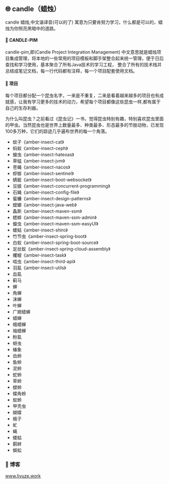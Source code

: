 ## 🌐 candle（蜡烛）

candle 蜡烛,中文谐译音(可以的了) 寓意为只要肯努力学习，什么都是可以的，蜡烛为你照亮黑暗中的道路。

#### 🔖 CANDLE-PIM 
  candle-pim,即(Candle Project Integration Management) 中文意思就是蜡烛项目集成管理，将本地的一些常用的项目模板和脚手架整合起来统一管理，便于日后查找和学习使用，基本聚合了所有Java技术的学习工程，
整合了所有的技术栈并总结成笔记文档，每一行代码都有注释，每一个项目配套使用文档。


#### 🌱 项目
  每个项目都分配一个昆虫名字，一来是不重复，二来是看着越来越多的项目也有成就感，让我有学习更多的技术的动力，希望每个项目都像这些昆虫一样,都有属于自己的生存利器。
 
  为什么叫昆虫？之前看过《昆虫记》一书，觉得昆虫特别有趣，特别喜欢昆虫里面的甲虫。当然昆虫也是世界上数量最多、种类最多、形态最多的节肢动物，已发现100多万种，它们的踪迹几乎遍布世界的每一个角落。

* 蚊子《amber-insect-cat》
* 蚂蚁《amber-insect-ceph》
* 蝗虫《amber-insect-hateoas》
* 草蜢《amber-insect-jvm》
* 苍蝇《amber-insect-nacos》
* 蜉蝣《amber-insect-sentinel》
* 蜻蜓《amber-insect-boot-websocket》
* 豆娘《amber-insect-concurrent-programming》
* 石蝇《amber-insect-config-file》
* 蜚蠊《amber-insect-design-patterns》
* 螳螂《amber-insect-java-web》
* 螽斯《amber-insect-maven-ssm》
* 蟋蟀《amber-insect-maven-ssm-admin》
* 蝗虫《amber-insect-maven-ssm-easyUI》
* 蝼蛄《amber-insect-shiro》
* 竹节虫《amber-insect-spring-boot》
* 白蚁《amber-insect-spring-boot-source》
* 足丝蚁《amber-insect-spring-cloud-assembly》
* 蠼螋《amber-insect-task》
* 啮虫《amber-insect-third-api》
* 羽虱《amber-insect-utils》
* 血虱
* 蓟马
* 蝉
* 角蝉
* 沫蝉
* 叶蝉
* 广翅蜡蝉
* 蜡蝉
* 蛾蜡蝉
* 袖蜡蝉
* 粉虱
* 蚜虫
* 蝽象
* 齿蛉
* 鱼蛉
* 泥蛉
* 蛇蛉
* 草蛉
* 螳蛉
* 蝶角蛉
* 蚁蛉
* 甲壳虫
* 蝴蝶
* 蛾子
* 虻
* 蝇
* 蝼蛄
* 鹬蚌
* 蜈蚣


### 💚 博客

www.liyuze.work
